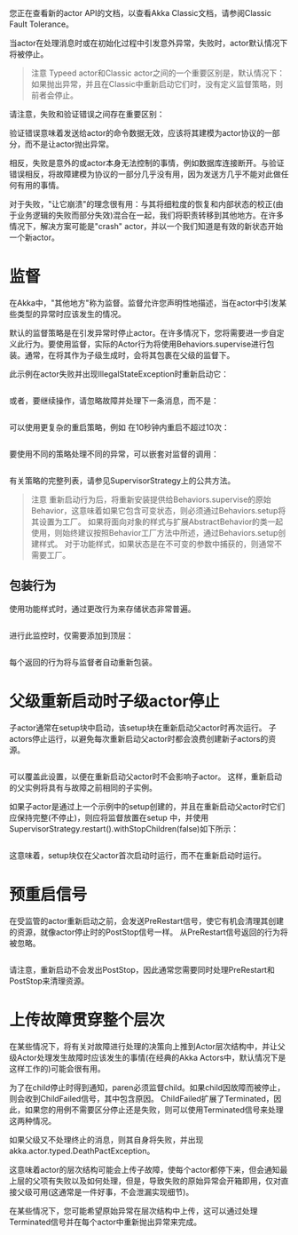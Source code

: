 
您正在查看新的actor API的文档，以查看Akka Classic文档，请参阅Classic Fault Tolerance。

当actor在处理消息时或在初始化过程中引发意外异常，失败时，actor默认情况下将被停止。

>注意
Typeed actor和Classic actor之间的一个重要区别是，默认情况下：如果抛出异常，并且在Classic中重新启动它们时，没有定义监督策略，则前者会停止。

请注意，失败和验证错误之间存在重要区别：

验证错误意味着发送给actor的命令数据无效，应该将其建模为actor协议的一部分，而不是让actor抛出异常。

相反，失败是意外的或actor本身无法控制的事情，例如数据库连接断开。与验证错误相反，将故障建模为协议的一部分几乎没有用，因为发送方几乎不能对此做任何有用的事情。

对于失败，"让它崩溃"的理念很有用：与其将细粒度的恢复和内部状态的校正(由于业务逻辑的失败而部分失效)混合在一起，我们将职责转移到其他地方。在许多情况下，解决方案可能是"crash" actor，并以一个我们知道是有效的新状态开始一个新actor。

# 监督
在Akka中，"其他地方"称为监督。监督允许您声明性地描述，当在actor中引发某些类型的异常时应该发生的情况。

默认的监督策略是在引发异常时停止actor。在许多情况下，您将需要进一步自定义此行为。要使用监督，实际的Actor行为将使用Behaviors.supervise进行包装。通常，在将其作为子级生成时，会将其包裹在父级的监督下。

此示例在actor失败并出现IllegalStateException时重新启动它：
```java
```
或者，要继续操作，请忽略故障并处理下一条消息，而不是：
```java
```

可以使用更复杂的重启策略，例如 在10秒钟内重启不超过10次：
```java
```

要使用不同的策略处理不同的异常，可以嵌套对监督的调用：
```java
```

有关策略的完整列表，请参见SupervisorStrategy上的公共方法。

>注意
重新启动行为后，将重新安装提供给Behaviors.supervise的原始Behavior，这意味着如果它包含可变状态，则必须通过Behaviors.setup将其设置为工厂。 如果将面向对象的样式与扩展AbstractBehavior的类一起使用，则始终建议按照Behavior工厂方法中所述，通过Behaviors.setup创建样式。 对于功能样式，如果状态是在不可变的参数中捕获的，则通常不需要工厂。

## 包装行为
使用功能样式时，通过更改行为来存储状态非常普遍。
```java
```

进行此监控时，仅需要添加到顶层：
```java
```

每个返回的行为将与监督者自动重新包装。

# 父级重新启动时子级actor停止
子actor通常在setup块中启动，该setup块在重新启动父actor时再次运行。 子actors停止运行，以避免每次重新启动父actor时都会浪费创建新子actors的资源。
```java
```
可以覆盖此设置，以便在重新启动父actor时不会影响子actor。 这样，重新启动的父实例将具有与故障之前相同的子实例。

如果子actor是通过上一个示例中的setup创建的，并且在重新启动父actor时它们应保持完整(不停止)，则应将监督放置在setup 中，并使用SupervisorStrategy.restart().withStopChildren(false)如下所示：
```java
```
这意味着，setup块仅在父actor首次启动时运行，而不在重新启动时运行。

# 预重启信号
在受监管的actor重新启动之前，会发送PreRestart信号，使它有机会清理其创建的资源，就像actor停止时的PostStop信号一样。 从PreRestart信号返回的行为将被忽略。
```java
```

请注意，重新启动不会发出PostStop，因此通常您需要同时处理PreRestart和PostStop来清理资源。

# 上传故障贯穿整个层次
在某些情况下，将有关对故障进行处理的决策向上推到Actor层次结构中，并让父级Actor处理发生故障时应该发生的事情(在经典的Akka Actors中，默认情况下是这样工作的)可能会很有用。

为了在child停止时得到通知，paren必须监督child。如果child因故障而被停止，则会收到ChildFailed信号，其中包含原因。 ChildFailed扩展了Terminated，因此，如果您的用例不需要区分停止还是失败，则可以使用Terminated信号来处理这两种情况。

如果父级又不处理终止的消息，则其自身将失败，并出现akka.actor.typed.DeathPactException。

这意味着actor的层次结构可能会上传子故障，使每个actor都停下来，但会通知最上层的父项有失败以及如何处理，但是，导致失败的原始异常会开箱即用，仅对直接父级可用(这通常是一件好事，不会泄漏实现细节)。

在某些情况下，您可能希望原始异常在层次结构中上传，这可以通过处理Terminated信号并在每个actor中重新抛出异常来完成。
```java
```